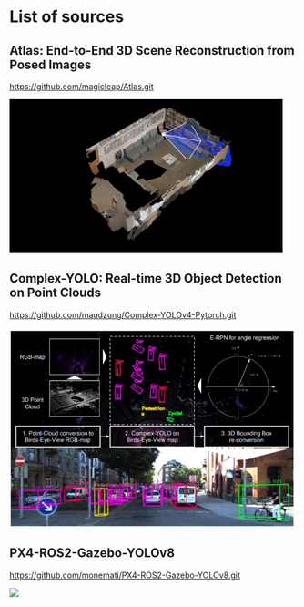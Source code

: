 # List of sources

## Atlas: End-to-End 3D Scene Reconstruction from Posed Images

https://github.com/magicleap/Atlas.git

<img src='sources/AtlasGIF.gif'/>


## Complex-YOLO: Real-time 3D Object Detection on Point Clouds

https://github.com/maudzung/Complex-YOLOv4-Pytorch.git

<img src='sources/complex_yolo_architecture.PNG'/>


## PX4-ROS2-Gazebo-YOLOv8

https://github.com/monemati/PX4-ROS2-Gazebo-YOLOv8.git

<img src='sources/gazebo-yolo.gif'>

